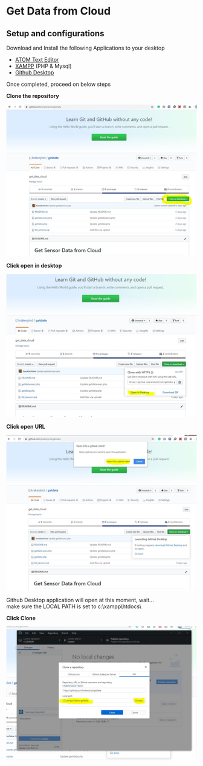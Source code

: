 # Get Data from Cloud  

## Setup and configurations  

Download and Install the following Applications to your desktop  
* <a href="https://atom.io/">ATOM Text Editor</a>
* <a href="https://www.apachefriends.org/index.html">XAMPP</a> (PHP & Mysql)
* <a href="https://desktop.github.com/">Github Desktop</a>

Once completed, proceed on below steps


**Clone the repository**  

<img src="https://github.com/krakenjriot/images/blob/master/7.JPG" width=800 />  


**Click open in desktop**  

<img src="https://github.com/krakenjriot/images/blob/master/8.JPG" width=800 />  


**Click open URL**  

<img src="https://github.com/krakenjriot/images/blob/master/9.JPG" width=800 />  


Github Desktop application will open at this moment, wait...  
make sure the LOCAL PATH is set to c:\xampp\htdocs\  


**Click Clone**  

<img src="https://github.com/krakenjriot/images/blob/master/10.JPG" width=800 />  

